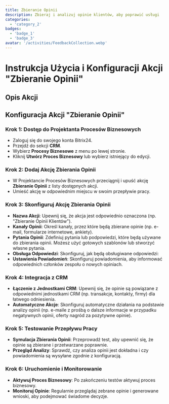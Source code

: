 ```yaml
---
title: Zbieranie Opinii
description: Zbieraj i analizuj opinie klientów, aby poprawić usługi
categories: 
  - 'category_2'
badges: 
  - 'badge_1'
  - 'badge_3'
avatar: '/activities/FeedbackCollection.webp'
---
```


# Instrukcja Użycia i Konfiguracji Akcji "Zbieranie Opinii"

## Opis Akcji

## **Konfiguracja Akcji "Zbieranie Opinii"**

### Krok 1: Dostęp do Projektanta Procesów Biznesowych
- Zaloguj się do swojego konta Bitrix24.
- Przejdź do sekcji **CRM**.
- Wybierz **Procesy Biznesowe** z menu po lewej stronie.
- Kliknij **Utwórz Proces Biznesowy** lub wybierz istniejący do edycji.

### Krok 2: Dodaj Akcję Zbierania Opinii
- W Projektancie Procesów Biznesowych przeciągnij i upuść akcję **Zbieranie Opinii** z listy dostępnych akcji.
- Umieść akcję w odpowiednim miejscu w swoim przepływie pracy.

### Krok 3: Skonfiguruj Akcję Zbierania Opinii
- **Nazwa Akcji**: Upewnij się, że akcja jest odpowiednio oznaczona (np. "Zbieranie Opinii Klientów").
- **Kanały Opinii**: Określ kanały, przez które będą zbierane opinie (np. e-mail, formularze internetowe, ankiety).
- **Pytania Opinii**: Zdefiniuj pytania lub podpowiedzi, które będą używane do zbierania opinii. Możesz użyć gotowych szablonów lub stworzyć własne pytania.
- **Obsługa Odpowiedzi**: Skonfiguruj, jak będą obsługiwane odpowiedzi:
- **Ustawienia Powiadomień**: Skonfiguruj powiadomienia, aby informować odpowiednich członków zespołu o nowych opiniach.

### Krok 4: Integracja z CRM
- **Łączenie z Jednostkami CRM**: Upewnij się, że opinie są powiązane z odpowiednimi jednostkami CRM (np. transakcje, kontakty, firmy) dla łatwego odniesienia.
- **Automatyczne Akcje**: Skonfiguruj automatyczne działania na podstawie analizy opinii (np. e-maile z prośbą o dalsze informacje w przypadku negatywnych opinii, oferty nagród za pozytywne opinie).

### Krok 5: Testowanie Przepływu Pracy
- **Symulacja Zbierania Opinii**: Przeprowadź test, aby upewnić się, że opinie są zbierane i przetwarzane poprawnie.
- **Przegląd Analizy**: Sprawdź, czy analiza opinii jest dokładna i czy powiadomienia są wysyłane zgodnie z konfiguracją.

### Krok 6: Uruchomienie i Monitorowanie
- **Aktywuj Proces Biznesowy**: Po zakończeniu testów aktywuj proces biznesowy.
- **Monitoruj Opinie**: Regularnie przeglądaj zebrane opinie i generowane wnioski, aby podejmować świadome decyzje.